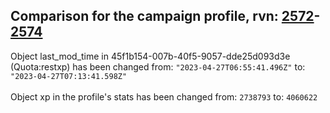 ## Comparison for the campaign profile, rvn: [2572](https://github.com/PRO100KatYT/FortniteProfileRevisions/tree/main/profiles/campaign/2572%20campaign.json)-[2574](https://github.com/PRO100KatYT/FortniteProfileRevisions/tree/main/profiles/campaign/2574%20campaign.json)

Object last_mod_time in 45f1b154-007b-40f5-9057-dde25d093d3e (Quota:restxp) has been changed from: `"2023-04-27T06:55:41.496Z"` to: `"2023-04-27T07:13:41.598Z"`
<br><br>
Object xp in the profile's stats has been changed from: `2738793` to: `4060622`
<br><br>
